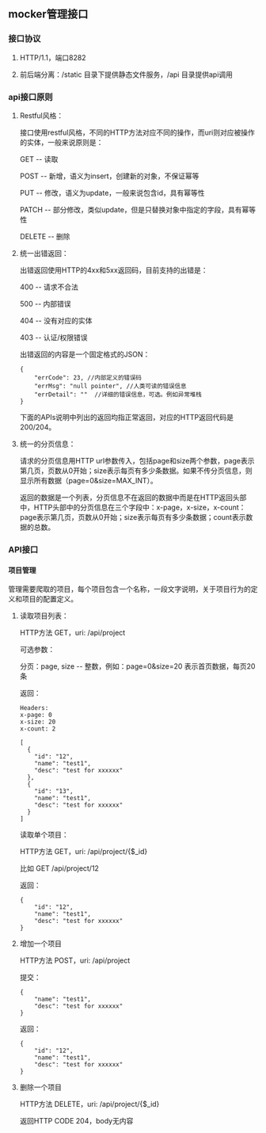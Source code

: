 ## mocker管理接口 ##

### 接口协议 ###

1. HTTP/1.1，端口8282

2. 前后端分离：/static 目录下提供静态文件服务，/api 目录提供api调用

### api接口原则 ###

1. Restful风格：

    接口使用restful风格，不同的HTTP方法对应不同的操作，而uri则对应被操作的实体，一般来说原则是：

    GET -- 读取

    POST -- 新增，语义为insert，创建新的对象，不保证幂等

    PUT -- 修改，语义为update，一般来说包含id，具有幂等性

    PATCH -- 部分修改，类似update，但是只替换对象中指定的字段，具有幂等性

    DELETE -- 删除

2. 统一出错返回：

    出错返回使用HTTP的4xx和5xx返回码，目前支持的出错是：

    400 -- 请求不合法

    500 -- 内部错误

    404 -- 没有对应的实体

    403 -- 认证/权限错误

    出错返回的内容是一个固定格式的JSON：
    ```
    {
        "errCode": 23, //内部定义的错误码
        "errMsg": "null pointer", //人类可读的错误信息
        "errDetail": ""  //详细的错误信息，可选。例如异常堆栈
    }
    ```

    下面的APIs说明中列出的返回均指正常返回，对应的HTTP返回代码是200/204。

3. 统一的分页信息：

    请求的分页信息用HTTP url参数传入，包括page和size两个参数，page表示第几页，页数从0开始；size表示每页有多少条数据。如果不传分页信息，则显示所有数据（page=0&size=MAX_INT）。

    返回的数据是一个列表，分页信息不在返回的数据中而是在HTTP返回头部中，HTTP头部中的分页信息在三个字段中：x-page，x-size，x-count：page表示第几页，页数从0开始；size表示每页有多少条数据；count表示数据的总数。

### API接口 ###

#### 项目管理 ####

管理需要爬取的项目，每个项目包含一个名称，一段文字说明，关于项目行为的定义和项目的配置定义。

1. 读取项目列表：

    HTTP方法 GET，uri: /api/project

    可选参数：
    
    分页：page, size -- 整数，例如：page=0&size=20 表示首页数据，每页20条
            
    返回：
    ````
    Headers:
    x-page: 0
    x-size: 20
    x-count: 2
    
    [
      {
        "id": "12",
        "name": "test1",
        "desc": "test for xxxxxx"
      },
      {
        "id": "13",
        "name": "test1",
        "desc": "test for xxxxxx"
      }
    ]
    ````

    读取单个项目：
   
    HTTP方法 GET，uri: /api/project/{$_id}

    比如 GET /api/project/12
   
    返回：
    ````
    {
        "id": "12",
        "name": "test1",
        "desc": "test for xxxxxx"
    }
    ````

2. 增加一个项目

    HTTP方法 POST，uri: /api/project
   
    提交：
    ````
    {
        "name": "test1",
        "desc": "test for xxxxxx"
    }
    ````
   
    返回：
    ```
    {
        "id": "12",
        "name": "test1",
        "desc": "test for xxxxxx"
    }
    ```

3. 删除一个项目

   HTTP方法 DELETE，uri: /api/project/{$_id}
   
   返回HTTP CODE 204，body无内容


